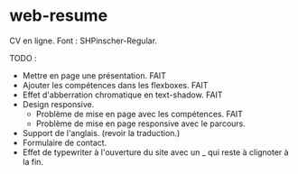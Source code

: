 # web-resume

CV en ligne.
Font : SHPinscher-Regular.

TODO :
- Mettre en page une présentation. FAIT
- Ajouter les compétences dans les flexboxes. FAIT
- Effet d'abberration chromatique en text-shadow. FAIT
- Design responsive.
  - Problème de mise en page avec les compétences. FAIT
  - Problème de mise en page responsive avec le parcours.
- Support de l'anglais. (revoir la traduction.)
- Formulaire de contact.
- Effet de typewriter à l'ouverture du site avec un _ qui reste à clignoter à la fin.
